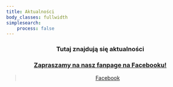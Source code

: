 ```yaml
---
title: Aktualności
body_classes: fullwidth
simplesearch:
    process: false
---
```


<div id="fb-root"></div>
<script async defer crossorigin="anonymous" src="https://connect.facebook.net/pl_PL/sdk.js#xfbml=1&version=v9.0" nonce="ojLtYCZo"></script>

<center>
    <h3>Tutaj znajdują się aktualności</h3>
    <a href="https://www.facebook.com/%C5%9Awiat-Kartek-102055498539625"> <h3>Zapraszamy na nasz fanpage na Facebooku!</h3></a>
    <div class="fb-page" data-href="https://www.facebook.com/%C5%9Awiat-Kartek-102055498539625" data-tabs="timeline" data-width="500" data-height="" data-small-header="false" data-adapt-container-width="true" data-hide-cover="false" data-show-facepile="true"><blockquote cite="https://www.facebook.com/%C5%9Awiat-Kartek-102055498539625" class="fb-xfbml-parse-ignore"><a href="https://www.facebook.com/%C5%9Awiat-Kartek-102055498539625">Facebook</a></blockquote></div>
</center>







